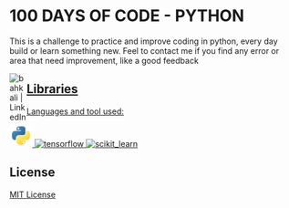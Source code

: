 # 100 DAYS OF CODE - PYTHON

This is a challenge to practice and improve coding in python, every day build or learn something new.
Feel to contact me if you find any error or area that need improvement, like a good feedback

<p align="left"> <a href="https://www.linkedin.com/in/kaly-mamadou" target="_blank"><img align="left" alt="bahkali | LinkedIn" width="30px" src="https://img.icons8.com/color/48/000000/linkedin.png" /> </p>

## Libraries

Languages and tool used:

<p> <a href="https://www.python.org" target="_blank">
<img src="https://raw.githubusercontent.com/devicons/devicon/master/icons/python/python-original.svg" alt="python" width="40" height="40"/> </a>
<a href="https://www.tensorflow.org" target="_blank"> <img src="https://www.vectorlogo.zone/logos/tensorflow/tensorflow-icon.svg" alt="tensorflow" width="40" height="40"/> </a>
<a href="https://scikit-learn.org/" target="_blank"> <img src="https://upload.wikimedia.org/wikipedia/commons/0/05/Scikit_learn_logo_small.svg" alt="scikit_learn" width="40" height="40"/> </a>
</p>

## License

[MIT License](LICENSE)
